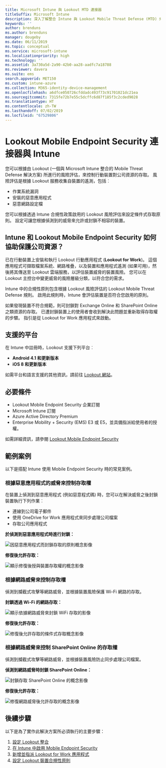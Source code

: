 ```yaml
---
title: Microsoft Intune 與 Lookout MTD 連接器
titleSuffix: Microsoft Intune
description: 深入了解整合 Intune 與 Lookout Mobile Threat Defense (MTD) 來控制行動裝置對公司資源的存取。
keywords: ''
author: brenduns
ms.author: brenduns
manager: dougeby
ms.date: 06/11/2019
ms.topic: conceptual
ms.service: microsoft-intune
ms.localizationpriority: high
ms.technology: ''
ms.assetid: 3a730a5d-2a90-42b0-aa28-aadfc7a18788
ms.reviewer: davera
ms.suite: ems
search.appverid: MET150
ms.custom: intune-azure
ms.collection: M365-identity-device-management
ms.openlocfilehash: a6dfce050726cfddadc493f73c91701021dc21ea
ms.sourcegitcommit: 7315fe72b7e55c5dcffc6d87f185f3c2cded9028
ms.translationtype: HT
ms.contentlocale: zh-TW
ms.lasthandoff: 07/02/2019
ms.locfileid: "67529806"
---
```

# <a name="lookout-mobile-endpoint-security-connector-with-intune"></a>Lookout Mobile Endpoint Security 連接器與 Intune

您可以根據由 Lookout (一個與 Microsoft Intune 整合的 Mobile Threat Defense 解決方案) 所進行的風險評估，來控制行動裝置對公司資源的存取。 風險評估是根據 Lookout 服務收集自裝置的遙測，包括︰
- 作業系統漏洞
- 安裝的惡意應用程式
- 惡意網路設定檔

您可以根據透過 Intune 合規性政策啟用的 Lookout 風險評估來設定條件式存取原則。 設定可讓您根據偵測到的威脅來允許或封鎖不相容的裝置。

## <a name="how-do-intune-and-lookout-mobile-endpoint-security-help-protect-company-resources"></a>Intune 和 Lookout Mobile Endpoint Security 如何協助保護公司資源？
已在行動裝置上安裝和執行 Lookout 行動應用程式 (**Lookout for Work**)。 這個應用程式可擷取檔案系統、網路堆疊，以及裝置和應用程式遙測 (如果可用)，然後將其傳送至 Lookout 雲端服務，以評估裝置威脅的裝置風險。 您可以在 Lookout 主控台中變更威脅的風險層級分類，以符合您的需求。  

Intune 中的合規性原則包含根據 Lookout 風險評估的 Lookout Mobile Threat Defense 規則。 啟用此規則時，Intune 會評估裝置是否符合您啟用的原則。

如果發現裝置不符合規範，則可封鎖對 Exchange Online 和 SharePoint Online 之類資源的存取。 已遭封鎖裝置上的使用者會收到解決此問題並重新取得存取權的步驟。 指引是從 Lookout for Work 應用程式來啟動。

## <a name="supported-platforms"></a>支援的平台  
在 Intune 中註冊時，Lookout 支援下列平台︰
* **Android 4.1 和更新版本**  
* **iOS 8 和更新版本**  

如需平台和語言支援的其他資訊，請前往 [Lookout 網站](https://personal.support.lookout.com/hc/articles/114094140253)。  

## <a name="prerequisites"></a>必要條件
* Lookout Mobile Endpoint Security 企業訂閱  
* Microsoft Intune 訂閱
* Azure Active Directory Premium
* Enterprise Mobility + Security (EMS) E3 或 E5，並具備指派給使用者的授權。  

如需詳細資訊，請參閱 [Lookout Mobile Endpoint Security](https://www.lookout.com/products/mobile-endpoint-security)

## <a name="sample-scenarios"></a>範例案例

以下是搭配 Intune 使用 Mobile Endpoint Security 時的常見案例。

### <a name="control-access-based-on-threats-from-malicious-apps"></a>根據惡意應用程式的威脅來控制存取權
在裝置上偵測到惡意應用程式 (例如惡意程式碼) 時，您可以在解決威脅之後封鎖裝置執行下列作業︰
* 連線到公司電子郵件
* 使用 OneDrive for Work 應用程式來同步處理公司檔案
* 存取公司應用程式

**於偵測到惡意應用程式時進行封鎖：**

![因惡意應用程式而封鎖存取的原則概念影像](./media/malicious-apps-blocked.png)

**修復後允許存取：**

![顯示修復後授與裝置存取權的概念影像](./media/malicious-apps-unblocked.png)

### <a name="control-access-based-on-threat-to-network"></a>根據網路威脅來控制存取權
偵測到攔截式攻擊等網路威脅，並根據裝置風險保護 Wi-Fi 網路的存取。

**封鎖透過 Wi-Fi 的網路存取：**

![顯示依據網路威脅來封鎖 WiFi 存取的影像](./media/network-wifi-blocked.png)

**修復後允許存取：**

![修復後允許存取的條件式存取概念影像](./media/network-wifi-unblocked.png)
### <a name="control-access-to-sharepoint-online-based-on-threat-to-network"></a>根據網路威脅來控制 SharePoint Online 的存取權

偵測到攔截式攻擊等網路威脅，並根據裝置風險防止同步處理公司檔案。

**偵測到網路威脅時封鎖 SharePoint Online：**

![封鎖存取 SharePoint Online 的概念影像](./media/network-spo-blocked.png)


**修復後允許存取：**

![修復網路威脅後允許存取的概念影像](./media/network-spo-unblocked.png)

## <a name="next-steps"></a>後續步驟
以下是為了實作此解決方案所必須執行的主要步驟：
1. [設定 Lookout 整合](lookout-mtd-connector-integration.md)
2. [在 Intune 中啟用 Mobile Endpoint Security](mtd-connector-enable.md)
3. [新增並指派 Lookout for Work 應用程式](mtd-apps-ios-app-configuration-policy-add-assign.md)
4. [設定 Lookout 裝置合規性原則](mtd-device-compliance-policy-create.md)
